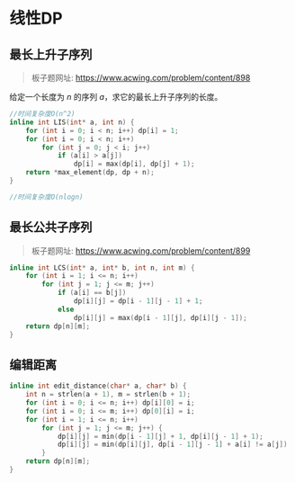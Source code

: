# 线性DP

## 最长上升子序列

> 板子题网址: https://www.acwing.com/problem/content/898

给定一个长度为 $n$ 的序列 $a$，求它的最长上升子序列的长度。

```cpp
//时间复杂度O(n^2)
inline int LIS(int* a, int n) {
    for (int i = 0; i < n; i++) dp[i] = 1;
    for (int i = 0; i < n; i++)
        for (int j = 0; j < i; j++)
            if (a[i] > a[j])
                dp[i] = max(dp[i], dp[j] + 1);
    return *max_element(dp, dp + n);
}
```

```cpp
//时间复杂度O(nlogn)

```

## 最长公共子序列

> 板子题网址: https://www.acwing.com/problem/content/899

```cpp
inline int LCS(int* a, int* b, int n, int m) {
    for (int i = 1; i <= n; i++)
        for (int j = 1; j <= m; j++)
            if (a[i] == b[j])
                dp[i][j] = dp[i - 1][j - 1] + 1;
            else
                dp[i][j] = max(dp[i - 1][j], dp[i][j - 1]);
    return dp[n][m];
}
```

## 编辑距离

```cpp
inline int edit_distance(char* a, char* b) {
    int n = strlen(a + 1), m = strlen(b + 1);
    for (int i = 0; i <= n; i++) dp[i][0] = i;
    for (int i = 0; i <= m; i++) dp[0][i] = i;
    for (int i = 1; i <= n; i++)
        for (int j = 1; j <= m; j++) {
            dp[i][j] = min(dp[i - 1][j] + 1, dp[i][j - 1] + 1);
            dp[i][j] = min(dp[i][j], dp[i - 1][j - 1] + a[i] != a[j])
        }
    return dp[n][m];
}
```
